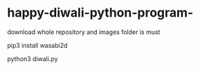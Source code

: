 # happy-diwali-python-program-
download whole repository and images folder is must 

pip3 install wasabi2d

python3 diwali.py


